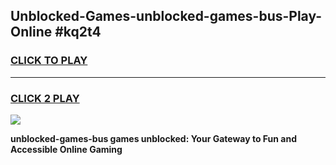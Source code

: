 
## Unblocked-Games-unblocked-games-bus-Play-Online #kq2t4
<h3>
<a href="https://news.freeplayer.one?title=unblocked-games-bus&ref=3">CLICK TO PLAY</a></h3>
<hr>

<h3>
<a href="https://news.freeplayer.one?title=unblocked-games-bus&ref=3">CLICK 2 PLAY</a>
  
</h3>

<a href="https://news.freeplayer.one?title=unblocked-games-bus&ref=3"><img src="https://clearcache.store/games.png"></a>


**unblocked-games-bus games unblocked: Your Gateway to Fun and Accessible Online Gaming**
